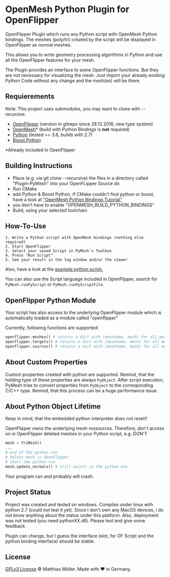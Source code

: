 ﻿# OpenMesh Python Plugin for OpenFlipper
OpenFlipper Plugin which runs any Python script with OpenMesh Python bindings.
The meshes (poly/tri) created by the script will be displayed in OpenFlipper as normal meshes.

This allows you to write geometry processing algorithms in Python
and use all the OpenFlipper features for your mesh.

The Plugin provides an interface to some OpenFlipper functions.
But they are not necessary for visualizing the mesh.
Just import your already existing Python Code without any change and
the mesh(es) will be there.

## Requierements

Note: This project uses submodules, you may want to clone with --recursive.
- [OpenFlipper](https://www.openflipper.org) (version in gitrepo since 28.12.2016, new type system)
- [OpenMesh](https://www.openmesh.org)* (build with Python Bindings is __not__ required)
- [Python](https://www.python.org) (tested >= 3.6, builds with 2.7) 
- [Boost.Python](https://www.boost.org)

*Already included in OpenFlipper

## Building Instructions
- Place (e.g. via git clone --recursive) the files in a directory called "Plugin-PyMesh" into your OpenFLipper Source dir.
- Run CMake
- add Python & Boost Python, if CMake couldn't find python or boost, have a look at ["OpenMesh Python Bindings Tutorial"](http://openmesh.org/Daily-Builds/Doc/a03957.html)
- you don't have to enable "OPENMESH_BUILD_PYTHON_BINDINGS"
- Build, using your selected toolchain

## How-To-Use
	1. Write a Python script with OpenMesh bindings (nothing else required)
	2. Start OpenFlipper
	3. Select your saved Script in PyMesh's Toolbox
	4. Press "Run Script"
	5. See your result in the log window and/or the viewer

Also, have a look at the [example python script.](./python_example_script.py)

You can also use the Script language included in OpenFlipper, search for
`PyMesh.runPyScript` or `PyMesh.runPyScriptFile`.

## OpenFlipper Python Module
Your script has also access to the underlying OpenFlipper module which is automatically
loaded as a module called "openflipper"

Currently, following functions are supported:
```python
openflipper.meshes() # returns a dict with (meshname, mesh) for all meshes
openflipper.targets() # returns a dict with (meshname, mesh) for all meshes which are tagged as targets
openflipper.sources() # returns a dict with (meshname, mesh) for all meshes which are tagged as sources
```


## About Custom Properties
Custom properties created with python are supported. Remind, that the holding type of these properties
are always `PyObject`. After script execution, PyMesh tries to convert properties
from `PyObject` to the corresponding C/C++ type. Remind, that this process can be a huge performance issue.

## About Python Object Lifetime
Keep in mind, that the embedded python interpreter does not reset!!

OpenFlipper owns the underlying mesh ressources. Therefore, don't 
access on in OpenFlipper deleted meshes in your Python script, e.g. DON'T
```python
mesh = TriMesh()
...
# end of the python run
# delete mesh in OpenFlipper
# start new python run
mesh.update_normals() # still exists in the python env
```
Your program can and probably will crash.

## Project Status
Project was created and tested on windows.
Compiles under linux with python 2.7 (could not test it yet).
Since I don't own any MacOS devices, i do not know anything about the status under this platform.
Also, deployment was not tested (you need pythonXX.dll).
Please test and give some feedback.

Plugin can change, but I guess the interface (slot, for OF Script and the python binding interface) should be stable.

## License
[GPLv3 License](./LICENSE) © Matthias Möller. Made with ♥ in Germany.
